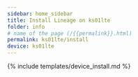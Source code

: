 ```yaml
---
sidebar: home_sidebar
title: Install Lineage on ks01lte
folder: info
# name of the page (/{{permalink}}.html)
permalink: ks01lte/install
device: ks01lte
---
```

{% include templates/device_install.md %}
